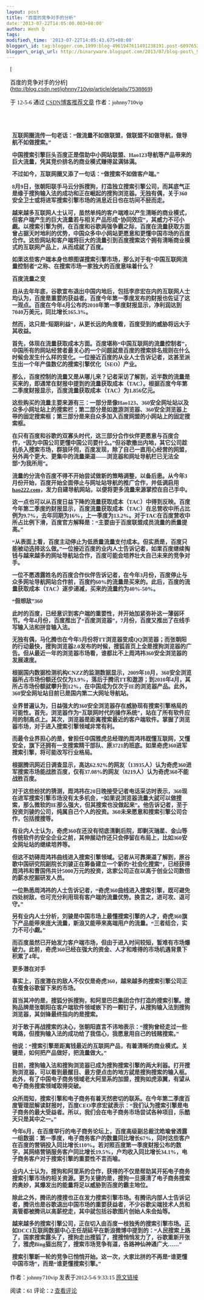 ```yaml
--- 
layout: post 
title: "百度的竞争对手的分析" 
date:'2013-07-22T14:05:00.003+08:00' 
author: Wenh Q
tags:
modified\_time: '2013-07-22T14:05:43.675+08:00' 
blogger\_id: tag:blogger.com,1999:blog-4961947611491238191.post-6097652220671469266
blogger\_orig\_url: http://binaryware.blogspot.com/2013/07/blog-post\_9003.html
---
```

<div
style="color: black; direction: ltr; font-family: &quot;Arial&quot;; font-size: 11pt; margin-bottom: 0; margin-left: 7.5pt; margin-right: 7.5pt; margin-top: 0; padding: 0;">

<span
style="color: #0000ee; font-family: &quot;Verdana&quot;; text-decoration: underline;">[

百度的竞争对手的分析](http://blog.csdn.net/johnny710vip/article/details/7538869)</span>

</div>

<div
style="color: black; direction: ltr; font-family: &quot;Arial&quot;; font-size: 11pt; margin-bottom: 0; margin-left: 7.5pt; margin-right: 7.5pt; margin-top: 0; padding-bottom: 8pt; padding-left: 0; padding-right: 0; padding-top: 0;">

<span style="font-family: &quot;Verdana&quot;;">于 12-5-6 通过
</span><span
style="color: #0000ee; font-family: &quot;Verdana&quot;; text-decoration: underline;">[CSDN博客推荐文章](http://blog.csdn.net/)</span><span
style="font-family: &quot;Verdana&quot;;"> 作者：johnny710vip</span>

</div>

<div
style="color: black; direction: ltr; font-family: &quot;Arial&quot;; font-size: 11pt; height: 11pt; margin-bottom: 0; margin-left: 7.5pt; margin-right: 7.5pt; margin-top: 0; padding: 0;">

<span style="font-family: &quot;Verdana&quot;;"></span>

</div>

<div
style="color: black; direction: ltr; font-family: &quot;Arial&quot;; font-size: 11pt; line-height: 1.2272727272727273; margin-bottom: 0; margin-left: 11.2pt; margin-right: 11.2pt; margin-top: 0; padding: 0;">

<span
style="background-color: #f5f8fd; color: #333333; font-family: &quot;Verdana&quot;; font-weight: bold;">互联网圈流传一句老话：“做流量不如做联盟，做联盟不如做导航，做导航不如做搜索。”</span>

</div>

<div
style="color: black; direction: ltr; font-family: &quot;Arial&quot;; font-size: 11pt; line-height: 1.2272727272727273; margin-bottom: 0; margin-left: 11.2pt; margin-right: 11.2pt; margin-top: 0; padding: 0;">

<span
style="background-color: #f5f8fd; color: #333333; font-family: &quot;Verdana&quot;; font-weight: bold;">中国搜索引擎巨头百度正是借助中小网站联盟、Hao123导航等产品带来的巨大流量，凭其竞价排名的商业模式赚得盆满钵满。</span>

</div>

<div
style="color: black; direction: ltr; font-family: &quot;Arial&quot;; font-size: 11pt; line-height: 1.2272727272727273; margin-bottom: 0; margin-left: 11.2pt; margin-right: 11.2pt; margin-top: 0; padding: 0;">

<span
style="background-color: #f5f8fd; color: #333333; font-family: &quot;Verdana&quot;; font-weight: bold;">不过如今，互联网圈又添了一句话：“做搜索不如做客户端。”</span>

</div>

<div
style="color: black; direction: ltr; font-family: &quot;Arial&quot;; font-size: 11pt; line-height: 1.2272727272727273; margin-bottom: 0; margin-left: 11.2pt; margin-right: 11.2pt; margin-top: 0; padding: 0;">

<span
style="background-color: #f5f8fd; color: #333333; font-family: &quot;Verdana&quot;; font-weight: bold;">8月9日，张朝阳联手马云分拆搜狗，打造独立搜索引擎公司，而其底气正是缘于搜狗输入法的成功和正在崛起的搜狗浏览器。无独有偶，关于360安全卫士或将进军搜索引擎市场的消息近日也在坊间不胫而走。</span>

</div>

<div
style="color: black; direction: ltr; font-family: &quot;Arial&quot;; font-size: 11pt; line-height: 1.2272727272727273; margin-bottom: 0; margin-left: 11.2pt; margin-right: 11.2pt; margin-top: 0; padding: 0;">

<span
style="background-color: #f5f8fd; color: #333333; font-family: &quot;Verdana&quot;; font-weight: bold;">越来越多互联网人士认可，虽然单纯的客户端难以产生清晰的商业模式，但客户端产生的巨大流量若与相关产品形成“协同效应”，其威力不可小觑。以搜索引擎为例，在百度和谷歌两强争霸之际，百度在流量获取方面曾占据天时地利的优势，中国众多中小网站更愿意和更懂中国市场的百度合作。这些网站和客户端将巨大的流量引到百度搜索这个拥有清晰商业模式的互联网产品上，从而成就了百度。</span>

</div>

<div
style="color: black; direction: ltr; font-family: &quot;Arial&quot;; font-size: 11pt; line-height: 1.2272727272727273; margin-bottom: 0; margin-left: 11.2pt; margin-right: 11.2pt; margin-top: 0; padding: 0;">

<span
style="background-color: #f5f8fd; color: #333333; font-family: &quot;Verdana&quot;; font-weight: bold;">如果这些客户端本身也想图谋搜索引擎市场，那么对于有“中国互联网流量控制者”之称、在搜索市场一家独大的百度意味着什么？</span>

</div>

<div
style="color: black; direction: ltr; font-family: &quot;Arial&quot;; font-size: 11pt; line-height: 1.2272727272727273; margin-bottom: 0; margin-left: 11.2pt; margin-right: 11.2pt; margin-top: 0; padding: 0;">

<span
style="background-color: #f5f8fd; color: #333333; font-family: &quot;Verdana&quot;; font-weight: bold;">百度流量之变</span>

</div>

<div
style="color: black; direction: ltr; font-family: &quot;Arial&quot;; font-size: 11pt; line-height: 1.2272727272727273; margin-bottom: 0; margin-left: 11.2pt; margin-right: 11.2pt; margin-top: 0; padding: 0;">

<span
style="background-color: #f5f8fd; color: #333333; font-family: &quot;Verdana&quot;; font-weight: bold;">自从去年年底，谷歌宣布退出中国内地后，包括李彦宏在内的互联网人士均认为，百度是重要的获益者。百度今年第一季度发布的财报也佐证了这一观点。百度在今年4月公布的2010年第一季度财报显示，净利润达到7040万美元，同比增长165.3%。</span>

</div>

<div
style="color: black; direction: ltr; font-family: &quot;Arial&quot;; font-size: 11pt; line-height: 1.2272727272727273; margin-bottom: 0; margin-left: 11.2pt; margin-right: 11.2pt; margin-top: 0; padding: 0;">

<span
style="background-color: #f5f8fd; color: #333333; font-family: &quot;Verdana&quot;; font-weight: bold;">然而，这只是“短期利益”，从更长远的角度看，百度受到的威胁将远大于其收益。</span>

</div>

<div
style="color: black; direction: ltr; font-family: &quot;Arial&quot;; font-size: 11pt; line-height: 1.2272727272727273; margin-bottom: 0; margin-left: 11.2pt; margin-right: 11.2pt; margin-top: 0; padding: 0;">

<span
style="background-color: #f5f8fd; color: #333333; font-family: &quot;Verdana&quot;; font-weight: bold;">首先，体现在流量获取成本方面。百度堪称“中国互联网的流量控制者”，中国所有的网站经营者最关心的一个问题就是百度的搜索排名规则在什么时候会发生什么样的变化。一位接近百度的从业人士告诉记者，这甚至派生出一个年产值数亿的搜索引擎优化（SEO）产业。</span>

</div>

<div
style="color: black; direction: ltr; font-family: &quot;Arial&quot;; font-size: 11pt; line-height: 1.2272727272727273; margin-bottom: 0; margin-left: 11.2pt; margin-right: 11.2pt; margin-top: 0; padding: 0;">

<span
style="background-color: #f5f8fd; color: #333333; font-family: &quot;Verdana&quot;; font-weight: bold;">那么，百度控制的流量又是从哪儿来？记者采访了解到，近半数的流量是买来的，即通常在财报中提到的流量获取成本（TAC）。根据百度今年第二季度财报显示，百度流量获取成本（TAC）为1.856亿元。</span>

</div>

<div
style="color: black; direction: ltr; font-family: &quot;Arial&quot;; font-size: 11pt; line-height: 1.2272727272727273; margin-bottom: 0; margin-left: 11.2pt; margin-right: 11.2pt; margin-top: 0; padding: 0;">

<span
style="background-color: #f5f8fd; color: #333333; font-family: &quot;Verdana&quot;; font-weight: bold;">这些购买的流量主要来源有三：一部分是像Hao123、360安全网址站以及众多小网址站上的搜索栏；第二部分是如遨游浏览器、360安全浏览器上带的固定搜索框；第三部分是来自众多加入百度网盟的小网站上的固定搜索框。</span>

</div>

<div
style="color: black; direction: ltr; font-family: &quot;Arial&quot;; font-size: 11pt; line-height: 1.2272727272727273; margin-bottom: 0; margin-left: 11.2pt; margin-right: 11.2pt; margin-top: 0; padding: 0;">

<span
style="background-color: #f5f8fd; color: #333333; font-family: &quot;Verdana&quot;; font-weight: bold;">在只有百度和谷歌的双寡头时代，这三部分合作伙伴更愿意与百度合作，“因为中国公司更懂中国公司要什么。”但谷歌撤出内地，其它公司趁机杀入搜索市场，群狼环伺，百度发现，除了自己一直用心经营的网盟，另外两个更大、更集中的流量渠道——浏览器和网址导航栏已无法全部“为我所用”。</span>

</div>

<div
style="color: black; direction: ltr; font-family: &quot;Arial&quot;; font-size: 11pt; line-height: 1.2272727272727273; margin-bottom: 0; margin-left: 11.2pt; margin-right: 11.2pt; margin-top: 0; padding: 0;">

<span
style="background-color: #f5f8fd; color: #333333; font-family: &quot;Verdana&quot;; font-weight: bold;">流量的分流令百度不得不开始尝试做新的策略调整，以备后患。从今年3月份开始，百度开始全面停止与网址站导航的推广合作，并低调启用</span><span
style="background-color: #f5f8fd; color: #0000ee; font-family: &quot;Verdana&quot;; font-weight: bold; text-decoration: underline;">[hao222.com](http://hao222.com/)</span><span
style="background-color: #f5f8fd; color: #333333; font-family: &quot;Verdana&quot;; font-weight: bold;">，发力自建导航网站，以便将更多流量来源掌控在自己手中。</span>

</div>

<div
style="color: black; direction: ltr; font-family: &quot;Arial&quot;; font-size: 11pt; line-height: 1.2272727272727273; margin-bottom: 0; margin-left: 11.2pt; margin-right: 11.2pt; margin-top: 0; padding: 0;">

<span
style="background-color: #f5f8fd; color: #333333; font-family: &quot;Verdana&quot;; font-weight: bold;">这一点也可以从百度日益下降的流量获取成本（TAC）中得到反映。百度今年第二季度的财报显示，百度流量获取成本（TAC）在总营收中所占比例为9.7%，去年同期为16%，上一季度为13.2%。对于TAC在百度营收中所占比例下滑，百度官方解释是：“主要由于百度联盟成员流量的质量提高。”</span>

</div>

<div
style="color: black; direction: ltr; font-family: &quot;Arial&quot;; font-size: 11pt; line-height: 1.2272727272727273; margin-bottom: 0; margin-left: 11.2pt; margin-right: 11.2pt; margin-top: 0; padding: 0;">

<span
style="background-color: #f5f8fd; color: #333333; font-family: &quot;Verdana&quot;; font-weight: bold;">“从表面上看，百度主动停止为低质量流量支付成本。但实质是，百度只能被动选择这么做。”一位接近百度的业内人士告诉记者，如果百度继续掏钱与越来越多的网址导航站合作，百度可能会培养壮大自己未来的竞争对手。</span>

</div>

<div
style="color: black; direction: ltr; font-family: &quot;Arial&quot;; font-size: 11pt; line-height: 1.2272727272727273; margin-bottom: 0; margin-left: 11.2pt; margin-right: 11.2pt; margin-top: 0; padding: 0;">

<span
style="background-color: #f5f8fd; color: #333333; font-family: &quot;Verdana&quot;; font-weight: bold;">一位不愿透露姓名的百度合作伙伴告诉记者，在今年3月份，百度停止与众多网址导航网站合作前，百度约60%的流量是买来的。此后，百度的流量获取成本（TAC）逐步递减，买来的流量约为40%-50%。</span>

</div>

<div
style="color: black; direction: ltr; font-family: &quot;Arial&quot;; font-size: 11pt; line-height: 1.2272727272727273; margin-bottom: 0; margin-left: 11.2pt; margin-right: 11.2pt; margin-top: 0; padding: 0;">

<span
style="background-color: #f5f8fd; color: #333333; font-family: &quot;Verdana&quot;; font-weight: bold;">“假想敌”360</span>

</div>

<div
style="color: black; direction: ltr; font-family: &quot;Arial&quot;; font-size: 11pt; line-height: 1.2272727272727273; margin-bottom: 0; margin-left: 11.2pt; margin-right: 11.2pt; margin-top: 0; padding: 0;">

<span
style="background-color: #f5f8fd; color: #333333; font-family: &quot;Verdana&quot;; font-weight: bold;">此时的百度，已经意识到客户端的重要性，并开始加紧弥补这一薄弱环节。今年4月份，百度推出了“百度浏览器”，7月份，百度又推出了在线手写输入法和拼音输入法。</span>

</div>

<div
style="color: black; direction: ltr; font-family: &quot;Arial&quot;; font-size: 11pt; line-height: 1.2272727272727273; margin-bottom: 0; margin-left: 11.2pt; margin-right: 11.2pt; margin-top: 0; padding: 0;">

<span
style="background-color: #f5f8fd; color: #333333; font-family: &quot;Verdana&quot;; font-weight: bold;">无独有偶，马化腾也在今年5月份将TT浏览器变成QQ浏览器；而张朝阳的行动最快，搜狗浏览器2.0发布的时候，搜狐首页上全是搜狗浏览器的广告。但从最近一年的浏览器市场看，谁都比不上周鸿祎360安全浏览器的发展速度。</span>

</div>

<div
style="color: black; direction: ltr; font-family: &quot;Arial&quot;; font-size: 11pt; line-height: 1.2272727272727273; margin-bottom: 0; margin-left: 11.2pt; margin-right: 11.2pt; margin-top: 0; padding: 0;">

<span
style="background-color: #f5f8fd; color: #333333; font-family: &quot;Verdana&quot;; font-weight: bold;">根据国内数据检测机构CNZZ的监测数据显示，2009年10月，360安全浏览器所占市场份额还仅仅为3.9%，落后于腾讯TT和遨游；到2010年4月，其所占市场份额就攀升到12%，在中国成为仅次于IE的浏览器产品。此外，360安全网址站目前已是国内第二大网址导航站。</span>

</div>

<div
style="color: black; direction: ltr; font-family: &quot;Arial&quot;; font-size: 11pt; line-height: 1.2272727272727273; margin-bottom: 0; margin-left: 11.2pt; margin-right: 11.2pt; margin-top: 0; padding: 0;">

<span
style="background-color: #f5f8fd; color: #333333; font-family: &quot;Verdana&quot;; font-weight: bold;">业界普遍认为，日益强大的360安全浏览器存在威胁现有搜索引擎格局的可能性。首先，浏览器作为“互联网时代的操作系统”，站在了所有软件应用的制高点上。其次，浏览器是距离搜索最近的客户端软件。掌握了浏览器市场，对于进入搜索引擎领域非常有利。</span>

</div>

<div
style="color: black; direction: ltr; font-family: &quot;Arial&quot;; font-size: 11pt; line-height: 1.2272727272727273; margin-bottom: 0; margin-left: 11.2pt; margin-right: 11.2pt; margin-top: 0; padding: 0;">

<span
style="background-color: #f5f8fd; color: #333333; font-family: &quot;Verdana&quot;; font-weight: bold;">而最令业界担心的是，曾担任中国雅虎总经理的周鸿祎既懂互联网，又懂安全，旗下还拥有一支搜索精干部队、原3721的班底。如果奇虎360进军搜索引擎，将可能改写行业格局。</span>

</div>

<div
style="color: black; direction: ltr; font-family: &quot;Arial&quot;; font-size: 11pt; line-height: 1.2272727272727273; margin-bottom: 0; margin-left: 11.2pt; margin-right: 11.2pt; margin-top: 0; padding: 0;">

<span
style="background-color: #f5f8fd; color: #333333; font-family: &quot;Verdana&quot;; font-weight: bold;">根据腾讯网近日调查显示，高达62.92%的网友（13935人）认为奇虎360进军搜索市场能战胜百度，仅有37.08%的网友（8219人）认为奇虎360不能战胜百度。</span>

</div>

<div
style="color: black; direction: ltr; font-family: &quot;Arial&quot;; font-size: 11pt; line-height: 1.2272727272727273; margin-bottom: 0; margin-left: 11.2pt; margin-right: 11.2pt; margin-top: 0; padding: 0;">

<span
style="background-color: #f5f8fd; color: #333333; font-family: &quot;Verdana&quot;; font-weight: bold;">对于这些纷扰的猜测，周鸿祎在20日晚接受记者电话采访时表示，360现在进军搜索引擎市场没有太多机会，“如果说浏览器流量大就可以做搜索，那么微软的IE那么强大，但其搜索也没做起来”。他告诉记者，至于投资刘骏的公司，纯属自己个人的投资。360未来愿意和搜索引擎公司合作，包括搜搜等。</span>

</div>

<div
style="color: black; direction: ltr; font-family: &quot;Arial&quot;; font-size: 11pt; line-height: 1.2272727272727273; margin-bottom: 0; margin-left: 11.2pt; margin-right: 11.2pt; margin-top: 0; padding: 0;">

<span
style="background-color: #f5f8fd; color: #333333; font-family: &quot;Verdana&quot;; font-weight: bold;">有业内人士认为，奇虎360在还没有彻底清剿后院，即剿灭瑞星、金山等传统软件的安全企业之前，其伸展动作还只会停留在布局上，比如360安全网址站的继续培养等。</span>

</div>

<div
style="color: black; direction: ltr; font-family: &quot;Arial&quot;; font-size: 11pt; line-height: 1.2272727272727273; margin-bottom: 0; margin-left: 11.2pt; margin-right: 11.2pt; margin-top: 0; padding: 0;">

<span
style="background-color: #f5f8fd; color: #333333; font-family: &quot;Verdana&quot;; font-weight: bold;">但这不妨碍周鸿祎曲线进入搜索引擎领域。记者从可靠渠道了解到，原谷歌中国研究院副院长刘骏正在筹备建立一个新的“社会化搜索”，已经获得周鸿祎和曹国伟共计5000万元的投资，这家公司正在以高于创业公司数倍的薪水挖掘研发人员。</span>

</div>

<div
style="color: black; direction: ltr; font-family: &quot;Arial&quot;; font-size: 11pt; line-height: 1.2272727272727273; margin-bottom: 0; margin-left: 11.2pt; margin-right: 11.2pt; margin-top: 0; padding: 0;">

<span
style="background-color: #f5f8fd; color: #333333; font-family: &quot;Verdana&quot;; font-weight: bold;">一位熟悉周鸿祎的人士告诉记者，“奇虎360曲线进入搜索引擎，既可避免四处树敌，也可充分利用现有客户端的流量优势。换言之，进可攻、退可守。”</span>

</div>

<div
style="color: black; direction: ltr; font-family: &quot;Arial&quot;; font-size: 11pt; line-height: 1.2272727272727273; margin-bottom: 0; margin-left: 11.2pt; margin-right: 11.2pt; margin-top: 0; padding: 0;">

<span
style="background-color: #f5f8fd; color: #333333; font-family: &quot;Verdana&quot;; font-weight: bold;">另有业内人士分析，刘骏是中国市场上最懂搜索引擎的人才，奇虎360旗下产品能带来庞大流量，新浪又能带来高端用户的流量。“三者结合，实力不可小觑。”</span>

</div>

<div
style="color: black; direction: ltr; font-family: &quot;Arial&quot;; font-size: 11pt; line-height: 1.2272727272727273; margin-bottom: 0; margin-left: 11.2pt; margin-right: 11.2pt; margin-top: 0; padding: 0;">

<span
style="background-color: #f5f8fd; color: #333333; font-family: &quot;Verdana&quot;; font-weight: bold;">而百度虽然已开始发力客户端市场，但由于进入时间较短，暂难有市场爆破力。此前，奇虎360已经在强大的资金、人才和难得的市场机遇背景下积累了4年。</span>

</div>

<div
style="color: black; direction: ltr; font-family: &quot;Arial&quot;; font-size: 11pt; line-height: 1.2272727272727273; margin-bottom: 0; margin-left: 11.2pt; margin-right: 11.2pt; margin-top: 0; padding: 0;">

<span
style="background-color: #f5f8fd; color: #333333; font-family: &quot;Verdana&quot;; font-weight: bold;">更多潜在对手</span>

</div>

<div
style="color: black; direction: ltr; font-family: &quot;Arial&quot;; font-size: 11pt; line-height: 1.2272727272727273; margin-bottom: 0; margin-left: 11.2pt; margin-right: 11.2pt; margin-top: 0; padding: 0;">

<span
style="background-color: #f5f8fd; color: #333333; font-family: &quot;Verdana&quot;; font-weight: bold;">事实上，百度潜在的敌人不仅仅是奇虎360，越来越多的搜索引擎公司正在蚕食谷歌留下来的市场。</span>

</div>

<div
style="color: black; direction: ltr; font-family: &quot;Arial&quot;; font-size: 11pt; line-height: 1.2272727272727273; margin-bottom: 0; margin-left: 11.2pt; margin-right: 11.2pt; margin-top: 0; padding: 0;">

<span
style="background-color: #f5f8fd; color: #333333; font-family: &quot;Verdana&quot;; font-weight: bold;">首当其冲的是，搜狐分拆搜狗，和阿里巴巴集团合作打造的搜索引擎。搜狗品牌是张朝阳在客户端软件领域嵌下的一颗钉子，从搜狗输入法到搜狗浏览器，其剑锋最终指向的是搜索。</span>

</div>

<div
style="color: black; direction: ltr; font-family: &quot;Arial&quot;; font-size: 11pt; line-height: 1.2272727272727273; margin-bottom: 0; margin-left: 11.2pt; margin-right: 11.2pt; margin-top: 0; padding: 0;">

<span
style="background-color: #f5f8fd; color: #333333; font-family: &quot;Verdana&quot;; font-weight: bold;">对于敢于再战搜索的决心，张朝阳直言不讳地表示：“搜狗曾经走过一些弯路，但搜狗输入法的成功给了我信心，我愿意用自己的钱赌搜索。”</span>

</div>

<div
style="color: black; direction: ltr; font-family: &quot;Arial&quot;; font-size: 11pt; line-height: 1.2272727272727273; margin-bottom: 0; margin-left: 11.2pt; margin-right: 11.2pt; margin-top: 0; padding: 0;">

<span
style="background-color: #f5f8fd; color: #333333; font-family: &quot;Verdana&quot;; font-weight: bold;">他说：“搜索引擎是距离钱最近的互联网产品，有着清晰的商业模式。关键是，如何把产品做好，把流量做大。”</span>

</div>

<div
style="color: black; direction: ltr; font-family: &quot;Arial&quot;; font-size: 11pt; line-height: 1.2272727272727273; margin-bottom: 0; margin-left: 11.2pt; margin-right: 11.2pt; margin-top: 0; padding: 0;">

<span
style="background-color: #f5f8fd; color: #333333; font-family: &quot;Verdana&quot;; font-weight: bold;">目前，搜狗输入法和搜狗浏览器已成为搜狗搜索引擎的两大利器。打开搜狗浏览器，可以看到最醒目、最方便点击的地方就是搜狗搜索的输入框。此外，有了中国电子商务领域老大阿里系的加盟，搜狗如虎添翼，有望从电子商务搜索领域取得突破。</span>

</div>

<div
style="color: black; direction: ltr; font-family: &quot;Arial&quot;; font-size: 11pt; line-height: 1.2272727272727273; margin-bottom: 0; margin-left: 11.2pt; margin-right: 11.2pt; margin-top: 0; padding: 0;">

<span
style="background-color: #f5f8fd; color: #333333; font-family: &quot;Verdana&quot;; font-weight: bold;">众所周知，搜索引擎和电子商务有着天然密切的联系。在今年第二季度百度管理层解读财报时，百度CEO李彦宏就表示：“我们认为搜索引擎是电子商务的最大受益者。所以，我们会在电子商务市场尝试各种项目，乐酷天只是其中之一。”</span>

</div>

<div
style="color: black; direction: ltr; font-family: &quot;Arial&quot;; font-size: 11pt; line-height: 1.2272727272727273; margin-bottom: 0; margin-left: 11.2pt; margin-right: 11.2pt; margin-top: 0; padding: 0;">

<span
style="background-color: #f5f8fd; color: #333333; font-family: &quot;Verdana&quot;; font-weight: bold;">今年6月，在百度举行的电子商务论坛上，百度高级副总裁沈皓瑜曾透露一组数据：第一季度，电子商务客户的数量同比增长67%，同时这些客户在百度的营销投入同比增长110%。若对照百度第一季度财报公布的数字，其网络营销服务客户同比增长19.5%，户均收入同比增长34.1%，电子商务客户对于搜索引擎的重要性不言而喻。</span>

</div>

<div
style="color: black; direction: ltr; font-family: &quot;Arial&quot;; font-size: 11pt; line-height: 1.2272727272727273; margin-bottom: 0; margin-left: 11.2pt; margin-right: 11.2pt; margin-top: 0; padding: 0;">

<span
style="background-color: #f5f8fd; color: #333333; font-family: &quot;Verdana&quot;; font-weight: bold;">业内人士认为，搜狗和阿里系的合作，获得的不仅是帮助其开拓电子商务搜索引擎市场的相关资源。更为关键的是，搜狗一旦摸清了电子商务搜索的奥妙，其爆发出的能量将足以威胁到百度的霸主地位。</span>

</div>

<div
style="color: black; direction: ltr; font-family: &quot;Arial&quot;; font-size: 11pt; line-height: 1.2272727272727273; margin-bottom: 0; margin-left: 11.2pt; margin-right: 11.2pt; margin-top: 0; padding: 0;">

<span
style="background-color: #f5f8fd; color: #333333; font-family: &quot;Verdana&quot;; font-weight: bold;">除此之外，腾讯的搜搜也正在发力搜索引擎市场。有腾讯内部人士告诉记者，腾讯也是谷歌退出中国市场的重要获益者，不少谷歌尖端技术人员和高管都被腾讯以高薪挖走，其中就包括谷歌图片创始人朱会灿等。</span>

</div>

<div
style="color: black; direction: ltr; font-family: &quot;Arial&quot;; font-size: 11pt; line-height: 1.2272727272727273; margin-bottom: 0; margin-left: 11.2pt; margin-right: 11.2pt; margin-top: 0; padding: 0;">

<span
style="background-color: #f5f8fd; color: #333333; font-family: &quot;Verdana&quot;; font-weight: bold;">越来越多的搜索引擎公司，正在切入由百度一枝独秀的搜索引擎市场。正如DCCI互联网数据中心主任胡延平在新浪微博中提到的：“人民搜索上路了，国家搜索露头了，搜狗走出搜狐了，搜搜悄悄发力了，谷歌重新开张了，雅虎Bing猫出院了，搜索市场竞争有道，各路神仙神通广大……”</span>

</div>

<div
style="color: black; direction: ltr; font-family: &quot;Arial&quot;; font-size: 11pt; line-height: 1.2272727272727273; margin-bottom: 0; margin-left: 11.2pt; margin-right: 11.2pt; margin-top: 0; padding: 0;">

<span
style="background-color: #f5f8fd; color: #333333; font-family: &quot;Verdana&quot;; font-weight: bold;">搜索引擎新一轮的竞争已悄悄开始。这一次，大家比拼的不再是“谁更懂中国市场”，而是“谁更懂搜索引擎。”</span>

</div>

<div
style="color: black; direction: ltr; font-family: &quot;Arial&quot;; font-size: 11pt; margin-bottom: 0; margin-left: 7.5pt; margin-right: 7.5pt; margin-top: 0; padding: 0;">

<span style="font-family: &quot;Verdana&quot;;">作者：johnny710vip
发表于2012-5-6 9:33:15 </span><span
style="color: #0000ee; font-family: &quot;Verdana&quot;; text-decoration: underline;">[原文链接](http://blog.csdn.net/johnny710vip/article/details/7538869)</span>

</div>

<div
style="color: black; direction: ltr; font-family: &quot;Arial&quot;; font-size: 11pt; margin-bottom: 0; margin-left: 7.5pt; margin-right: 7.5pt; margin-top: 0; padding: 0;">

<span style="font-family: &quot;Verdana&quot;;">阅读：61 评论：2
</span><span
style="color: #0000ee; font-family: &quot;Verdana&quot;; text-decoration: underline;">[查看评论](http://blog.csdn.net/johnny710vip/article/details/7538869#comments)</span>

</div>
